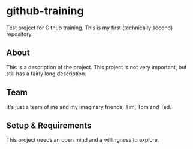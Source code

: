 # github-training
Test project for Github training. This is my first (technically second) repository.

## About
This is a description of the project. This project is not very important, but still has a fairly long description.

## Team
It's just a team of me and my imaginary friends, Tim, Tom and Ted.

## Setup & Requirements
This project needs an open mind and a willingness to explore.
